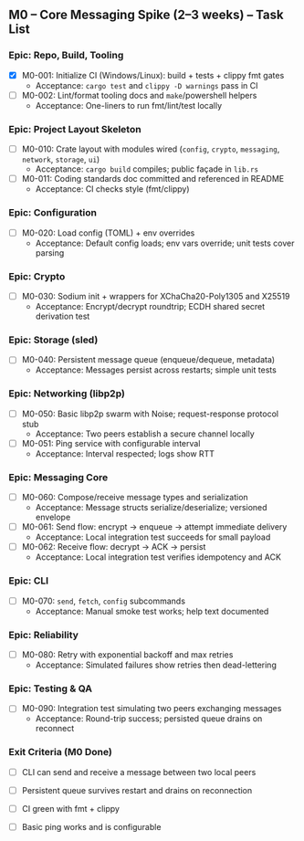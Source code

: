 ## M0 – Core Messaging Spike (2–3 weeks) – Task List

### Epic: Repo, Build, Tooling
- [x] M0-001: Initialize CI (Windows/Linux): build + tests + clippy fmt gates
  - Acceptance: `cargo test` and `clippy -D warnings` pass in CI
- [ ] M0-002: Lint/format tooling docs and `make`/powershell helpers
  - Acceptance: One-liners to run fmt/lint/test locally

### Epic: Project Layout Skeleton
- [ ] M0-010: Crate layout with modules wired (`config`, `crypto`, `messaging`, `network`, `storage`, `ui`)
  - Acceptance: `cargo build` compiles; public façade in `lib.rs`
- [ ] M0-011: Coding standards doc committed and referenced in README
  - Acceptance: CI checks style (fmt/clippy)

### Epic: Configuration
- [ ] M0-020: Load config (TOML) + env overrides
  - Acceptance: Default config loads; env vars override; unit tests cover parsing

### Epic: Crypto
- [ ] M0-030: Sodium init + wrappers for XChaCha20-Poly1305 and X25519
  - Acceptance: Encrypt/decrypt roundtrip; ECDH shared secret derivation test

### Epic: Storage (sled)
- [ ] M0-040: Persistent message queue (enqueue/dequeue, metadata)
  - Acceptance: Messages persist across restarts; simple unit tests

### Epic: Networking (libp2p)
- [ ] M0-050: Basic libp2p swarm with Noise; request-response protocol stub
  - Acceptance: Two peers establish a secure channel locally
- [ ] M0-051: Ping service with configurable interval
  - Acceptance: Interval respected; logs show RTT

### Epic: Messaging Core
- [ ] M0-060: Compose/receive message types and serialization
  - Acceptance: Message structs serialize/deserialize; versioned envelope
- [ ] M0-061: Send flow: encrypt → enqueue → attempt immediate delivery
  - Acceptance: Local integration test succeeds for small payload
- [ ] M0-062: Receive flow: decrypt → ACK → persist
  - Acceptance: Local integration test verifies idempotency and ACK

### Epic: CLI
- [ ] M0-070: `send`, `fetch`, `config` subcommands
  - Acceptance: Manual smoke test works; help text documented

### Epic: Reliability
- [ ] M0-080: Retry with exponential backoff and max retries
  - Acceptance: Simulated failures show retries then dead-lettering

### Epic: Testing & QA
- [ ] M0-090: Integration test simulating two peers exchanging messages
  - Acceptance: Round-trip success; persisted queue drains on reconnect

### Exit Criteria (M0 Done)
- [ ] CLI can send and receive a message between two local peers
- [ ] Persistent queue survives restart and drains on reconnection
- [ ] CI green with fmt + clippy
- [ ] Basic ping works and is configurable



